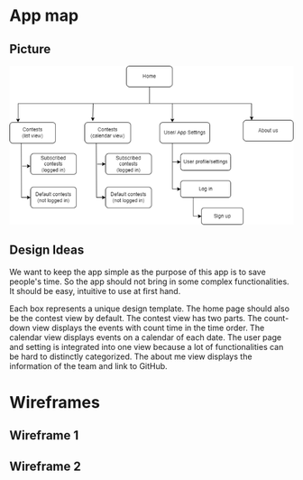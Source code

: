# App map
## Picture
![My image](./ux-design/appmap.png)

## Design Ideas
We want to keep the app simple as the purpose of this app is to save people's time. So the app should not bring in some complex functionalities. It should be easy, intuitive to use at first hand.

Each box represents a unique design template. The home page should also be the contest view by default. The contest view has two parts. The count-down view displays the events with count time in the time order. The calendar view displays events on a calendar of each date. The user page and setting is integrated into one view because a lot of functionalities can be hard to distinctly categorized. The about me view displays the information of the team and link to GitHub.

# Wireframes

## Wireframe 1

## Wireframe 2